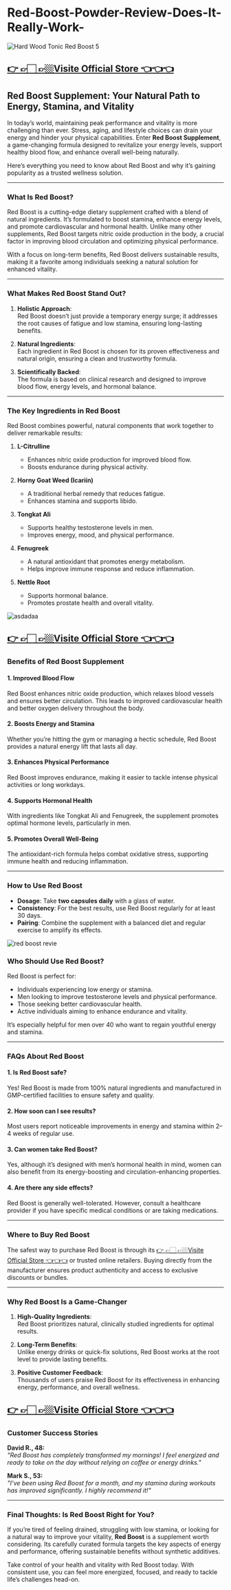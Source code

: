 # Red-Boost-Powder-Review-Does-It-Really-Work-

![Hard Wood Tonic Red Boost 5](https://github.com/user-attachments/assets/074f3e41-d4ba-4123-a4fe-93714a67f7f9)

## [👉 👉🏻 👉🏼Visite Official Store 👈👈👈](https://tinyurl.com/zdyk95zm )


## **Red Boost Supplement: Your Natural Path to Energy, Stamina, and Vitality**

In today’s world, maintaining peak performance and vitality is more challenging than ever. Stress, aging, and lifestyle choices can drain your energy and hinder your physical capabilities. Enter **Red Boost Supplement**, a game-changing formula designed to revitalize your energy levels, support healthy blood flow, and enhance overall well-being naturally. 

Here’s everything you need to know about Red Boost and why it’s gaining popularity as a trusted wellness solution.

---

### **What Is Red Boost?**

Red Boost is a cutting-edge dietary supplement crafted with a blend of natural ingredients. It’s formulated to boost stamina, enhance energy levels, and promote cardiovascular and hormonal health. Unlike many other supplements, Red Boost targets nitric oxide production in the body, a crucial factor in improving blood circulation and optimizing physical performance.

With a focus on long-term benefits, Red Boost delivers sustainable results, making it a favorite among individuals seeking a natural solution for enhanced vitality.

---

### **What Makes Red Boost Stand Out?**

1. **Holistic Approach**:  
   Red Boost doesn’t just provide a temporary energy surge; it addresses the root causes of fatigue and low stamina, ensuring long-lasting benefits.

2. **Natural Ingredients**:  
   Each ingredient in Red Boost is chosen for its proven effectiveness and natural origin, ensuring a clean and trustworthy formula.

3. **Scientifically Backed**:  
   The formula is based on clinical research and designed to improve blood flow, energy levels, and hormonal balance.

---

### **The Key Ingredients in Red Boost**

Red Boost combines powerful, natural components that work together to deliver remarkable results:

1. **L-Citrulline**  
   - Enhances nitric oxide production for improved blood flow.  
   - Boosts endurance during physical activity.

2. **Horny Goat Weed (Icariin)**  
   - A traditional herbal remedy that reduces fatigue.  
   - Enhances stamina and supports libido.

3. **Tongkat Ali**  
   - Supports healthy testosterone levels in men.  
   - Improves energy, mood, and physical performance.

4. **Fenugreek**  
   - A natural antioxidant that promotes energy metabolism.  
   - Helps improve immune response and reduce inflammation.

5. **Nettle Root**  
   - Supports hormonal balance.  
   - Promotes prostate health and overall vitality.

![asdadaa](https://github.com/user-attachments/assets/fc3a633e-e2a9-45df-915e-510d02f7158f)

## [👉 👉🏻 👉🏼Visite Official Store 👈👈👈](https://tinyurl.com/zdyk95zm )



### **Benefits of Red Boost Supplement**

#### 1. **Improved Blood Flow**  
Red Boost enhances nitric oxide production, which relaxes blood vessels and ensures better circulation. This leads to improved cardiovascular health and better oxygen delivery throughout the body.

#### 2. **Boosts Energy and Stamina**  
Whether you’re hitting the gym or managing a hectic schedule, Red Boost provides a natural energy lift that lasts all day.

#### 3. **Enhances Physical Performance**  
Red Boost improves endurance, making it easier to tackle intense physical activities or long workdays.

#### 4. **Supports Hormonal Health**  
With ingredients like Tongkat Ali and Fenugreek, the supplement promotes optimal hormone levels, particularly in men.

#### 5. **Promotes Overall Well-Being**  
The antioxidant-rich formula helps combat oxidative stress, supporting immune health and reducing inflammation.

---

### **How to Use Red Boost**

- **Dosage**: Take **two capsules daily** with a glass of water.  
- **Consistency**: For the best results, use Red Boost regularly for at least 30 days.  
- **Pairing**: Combine the supplement with a balanced diet and regular exercise to amplify its effects.


![red boost revie](https://github.com/user-attachments/assets/ff34ebd0-d9a0-483d-9408-601a0e81cac9)


### **Who Should Use Red Boost?**

Red Boost is perfect for:  
- Individuals experiencing low energy or stamina.  
- Men looking to improve testosterone levels and physical performance.  
- Those seeking better cardiovascular health.  
- Active individuals aiming to enhance endurance and vitality.  

It’s especially helpful for men over 40 who want to regain youthful energy and stamina.

---

### **FAQs About Red Boost**

#### **1. Is Red Boost safe?**  
Yes! Red Boost is made from 100% natural ingredients and manufactured in GMP-certified facilities to ensure safety and quality.

#### **2. How soon can I see results?**  
Most users report noticeable improvements in energy and stamina within 2–4 weeks of regular use.

#### **3. Can women take Red Boost?**  
Yes, although it’s designed with men’s hormonal health in mind, women can also benefit from its energy-boosting and circulation-enhancing properties.

#### **4. Are there any side effects?**  
Red Boost is generally well-tolerated. However, consult a healthcare provider if you have specific medical conditions or are taking medications.

---

### **Where to Buy Red Boost**

The safest way to purchase Red Boost is through its [👉 👉🏻 👉🏼Visite Official Store 👈👈👈](https://tinyurl.com/zdyk95zm )
 or trusted online retailers. Buying directly from the manufacturer ensures product authenticity and access to exclusive discounts or bundles.

---

### **Why Red Boost Is a Game-Changer**

1. **High-Quality Ingredients**:  
   Red Boost prioritizes natural, clinically studied ingredients for optimal results.  

2. **Long-Term Benefits**:  
   Unlike energy drinks or quick-fix solutions, Red Boost works at the root level to provide lasting benefits.  

3. **Positive Customer Feedback**:  
   Thousands of users praise Red Boost for its effectiveness in enhancing energy, performance, and overall wellness.  

## [👉 👉🏻 👉🏼Visite Official Store 👈👈👈](https://tinyurl.com/zdyk95zm )

### **Customer Success Stories**

**David R., 48:**  
*"Red Boost has completely transformed my mornings! I feel energized and ready to take on the day without relying on coffee or energy drinks."*

**Mark S., 53:**  
*"I’ve been using Red Boost for a month, and my stamina during workouts has improved significantly. I highly recommend it!"*

---

### **Final Thoughts: Is Red Boost Right for You?**

If you’re tired of feeling drained, struggling with low stamina, or looking for a natural way to improve your vitality, **Red Boost** is a supplement worth considering. Its carefully curated formula targets the key aspects of energy and performance, offering sustainable benefits without synthetic additives.

Take control of your health and vitality with Red Boost today. With consistent use, you can feel more energized, focused, and ready to tackle life’s challenges head-on.

